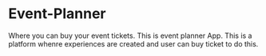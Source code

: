 # Event-Planner
Where you can buy your event tickets. 
This is event planner App. This is a platform whenre experiences are created and user can buy ticket to do this. 
